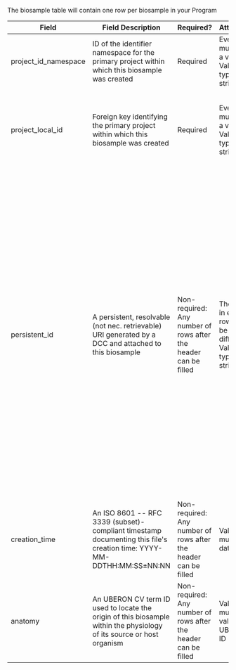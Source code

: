 The biosample table will contain one row per biosample in your Program

Field | Field Description | Required? |  Attributes | Extra Info 
------|-------------------|-----------|-------------|------------
project_id_namespace | ID of the identifier namespace for the primary project within which this biosample was created | Required| Every row must have a value; Value type is string |If you have not implemented multiple namespaces, this will be the same as id_namespace. 
project_local_id | Foreign key identifying the primary project within which this biosample was created | Required | Every row must have a value; Value type is string | For each row (each biosample), this will be the value of 'local_id' in the [project table](./TableInfo:-project.tsv) for the project this biosample came from
persistent_id | A persistent, resolvable (not nec. retrievable) URI generated by a DCC and attached to this biosample | Non-required: Any number of rows after the header can be filled | The value in each row must be different; Value type is string | Meant to serve as a permanent address to which landing pages (which summarize metadata associated with this file) and other relevant annotations and functions can optionally be attached, including information enabling resolution to a network location from which the file can be downloaded. **Actual network locations must not be embedded directly within this identifier: one level of indirection is required in order to protect persistent_id values from changes in network location over time as files are moved around.**
creation_time | An ISO 8601 -- RFC 3339 (subset)-compliant timestamp documenting this file's creation time: YYYY-MM-DDTHH:MM:SS±NN:NN | Non-required: Any number of rows after the header can be filled |  Value must be datetime | Example valid dates: `2021-01-08`, `2021-01-08T00:45:40Z`, `2021-01-08T00:45:40+00:00`
anatomy | An UBERON CV term ID used to locate the origin of this biosample within the physiology of its source or host organism | Non-required: Any number of rows after the header can be filled |  Value must be a valid UBERON ID  | [UBERON lookup service](https://www.ebi.ac.uk/ols/ontologies/uberon) Example valid UBERON IDs: `UBERON:0001988`, `UBERON:0001052`, `UBERON:0006956`
